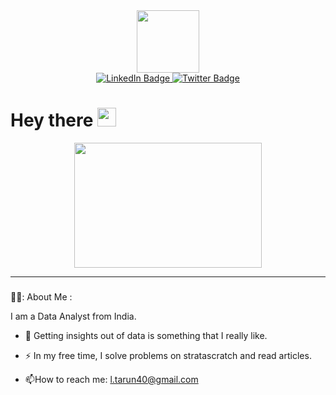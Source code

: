 <div id="header" align="center">
  <img src="https://media.giphy.com/media/FoVzfcqCDSb7zCynOp/giphy.gif" width="100"/>
  
  <div id="badges">
    <a href="https://www.linkedin.com/in/tarun-lagudu/">
      <img src="https://img.shields.io/badge/LinkedIn-informational?style=flat-square&logo=linkedin&logoColor=white" alt="LinkedIn Badge"/>
    </a>
    <a href="https://twitter.com/Lagudu_Tarun">
      <img src="https://img.shields.io/badge/Twitter-blue?style=flat-square&logo=twitter&logoColor=white" alt="Twitter Badge"/>
    </a>
  </div>
  <img src="https://komarev.com/ghpvc/?username=Lagudu-Tarun&style=flat-square&color=blue" alt=""/>
</div>

<h1>
  Hey there
  <img src="https://media.giphy.com/media/hvRJCLFzcasrR4ia7z/giphy.gif" width="30px"/>
</h1>


<div align="center">
  <img src="https://media.giphy.com/media/dWesBcTLavkZuG35MI/giphy.gif" width="300" height="200"/>
</div>

---

###

👨‍💻: About Me :

I am a Data Analyst from India.

- :telescope: Getting insights out of data is something that I really like.

- :zap: In my free time, I solve problems on stratascratch and read articles.

- :mailbox:How to reach me: l.tarun40@gmail.com
